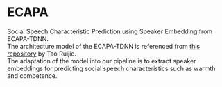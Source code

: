# ECAPA
Social Speech Characteristic Prediction using Speaker Embedding from ECAPA-TDNN.  
The architecture model of the ECAPA-TDNN is referenced from [this repository](https://github.com/TaoRuijie/ECAPA-TDNN) by Tao Ruijie.  
The adaptation of the model into our pipeline is to extract speaker embeddings for predicting social speech characteristics such as warmth and competence.
